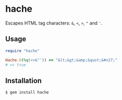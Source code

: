 hache
=====

Escapes HTML tag characters: `&`, `<`, `>`, `"` and `'`.

Usage
-----

```ruby
require "hache"

Hache.h(%q(<>&"')) == "&lt;&gt;&amp;&quot;&#x27;"
# => true
```

Installation
------------

```bash
$ gem install hache
```
